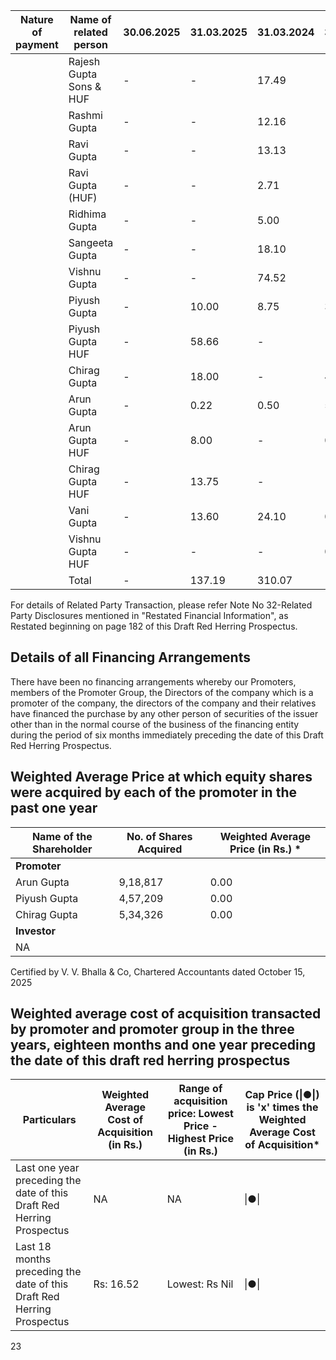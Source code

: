 <table><thead><tr><th>Nature of payment</th><th>Name of related person</th><th>30.06.2025</th><th>31.03.2025</th><th>31.03.2024</th><th>31.03.2023</th></tr></thead><tbody><tr><td></td><td>Rajesh Gupta Sons &amp; HUF</td><td>-</td><td>-</td><td>17.49</td><td>-</td></tr><tr><td></td><td>Rashmi Gupta</td><td>-</td><td>-</td><td>12.16</td><td>-</td></tr><tr><td></td><td>Ravi Gupta</td><td>-</td><td>-</td><td>13.13</td><td>-</td></tr><tr><td></td><td>Ravi Gupta (HUF)</td><td>-</td><td>-</td><td>2.71</td><td>-</td></tr><tr><td></td><td>Ridhima Gupta</td><td>-</td><td>-</td><td>5.00</td><td>-</td></tr><tr><td></td><td>Sangeeta Gupta</td><td>-</td><td>-</td><td>18.10</td><td>-</td></tr><tr><td></td><td>Vishnu Gupta</td><td>-</td><td>-</td><td>74.52</td><td>-</td></tr><tr><td></td><td>Piyush Gupta</td><td>-</td><td>10.00</td><td>8.75</td><td>3.44</td></tr><tr><td></td><td>Piyush Gupta HUF</td><td>-</td><td>58.66</td><td>-</td><td>-</td></tr><tr><td></td><td>Chirag Gupta</td><td>-</td><td>18.00</td><td>-</td><td>4.33</td></tr><tr><td></td><td>Arun Gupta</td><td>-</td><td>0.22</td><td>0.50</td><td>5.00</td></tr><tr><td></td><td>Arun Gupta HUF</td><td>-</td><td>8.00</td><td>-</td><td>0.4</td></tr><tr><td></td><td>Chirag Gupta HUF</td><td>-</td><td>13.75</td><td>-</td><td>-</td></tr><tr><td></td><td>Vani Gupta</td><td>-</td><td>13.60</td><td>24.10</td><td>0.9</td></tr><tr><td></td><td>Vishnu Gupta HUF</td><td>-</td><td>-</td><td>-</td><td>0.2</td></tr><tr><td></td><td>Total</td><td>-</td><td>137.19</td><td>310.07</td><td>14.27</td></tr></tbody></table>

For details of Related Party Transaction, please refer Note No 32-Related Party Disclosures mentioned in "Restated Financial Information", as Restated beginning on page 182 of this Draft Red Herring Prospectus.

## Details of all Financing Arrangements

There have been no financing arrangements whereby our Promoters, members of the Promoter Group, the Directors of the company which is a promoter of the company, the directors of the company and their relatives have financed the purchase by any other person of securities of the issuer other than in the normal course of the business of the financing entity during the period of six months immediately preceding the date of this Draft Red Herring Prospectus.

## Weighted Average Price at which equity shares were acquired by each of the promoter in the past one year

<table><thead><tr><th>Name of the Shareholder</th><th>No. of Shares Acquired</th><th>Weighted Average Price (in Rs.) *</th></tr></thead><tbody><tr><td><strong>Promoter</strong></td><td></td><td></td></tr><tr><td>Arun Gupta</td><td>9,18,817</td><td>0.00</td></tr><tr><td>Piyush Gupta</td><td>4,57,209</td><td>0.00</td></tr><tr><td>Chirag Gupta</td><td>5,34,326</td><td>0.00</td></tr><tr><td><strong>Investor</strong></td><td></td><td></td></tr><tr><td>NA</td><td></td><td></td></tr></tbody></table>

Certified by V. V. Bhalla & Co, Chartered Accountants dated October 15, 2025

## Weighted average cost of acquisition transacted by promoter and promoter group in the three years, eighteen months and one year preceding the date of this draft red herring prospectus

<table><thead><tr><th>Particulars</th><th>Weighted Average Cost of Acquisition (in Rs.)</th><th>Range of acquisition price: Lowest Price - Highest Price (in Rs.)</th><th>Cap Price (|●|) is 'x' times the Weighted Average Cost of Acquisition*</th></tr></thead><tbody><tr><td>Last one year preceding the date of this Draft Red Herring Prospectus</td><td>NA</td><td>NA</td><td>|●|</td></tr><tr><td>Last 18 months preceding the date of this Draft Red Herring Prospectus</td><td>Rs: 16.52</td><td>Lowest: Rs Nil</td><td>|●|</td></tr></tbody></table>

23